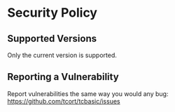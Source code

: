 # Security Policy

## Supported Versions

Only the current version is supported.

## Reporting a Vulnerability

Report vulnerabilities the same way you would any bug: https://github.com/tcort/tcbasic/issues
